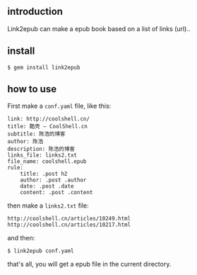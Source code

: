 ## introduction
Link2epub can make a epub book based on a list of links (url)..

## install
```shell
$ gem install link2epub
```

## how to use
First make a `conf.yaml` file, like this:
```
link: http://coolshell.cn/
title: 酷壳 – CoolShell.cn
subtitle: 陈浩的博客
author: 陈浩
description: 陈浩的博客
links_file: links2.txt
file_name: coolshell.epub
rule:
    title: .post h2
    author: .post .author
    date: .post .date
    content: .post .content
```
then make a `links2.txt` file:
```
http://coolshell.cn/articles/10249.html
http://coolshell.cn/articles/10217.html
```

and then:
```
$ link2epub conf.yaml
```
that's all, you will get a epub file in the current directory.
